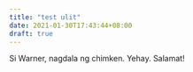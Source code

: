 ```yaml
---
title: "test ulit"
date: 2021-01-30T17:43:44+08:00
draft: true
---
```


Si Warner, nagdala ng chimken. Yehay. Salamat!
